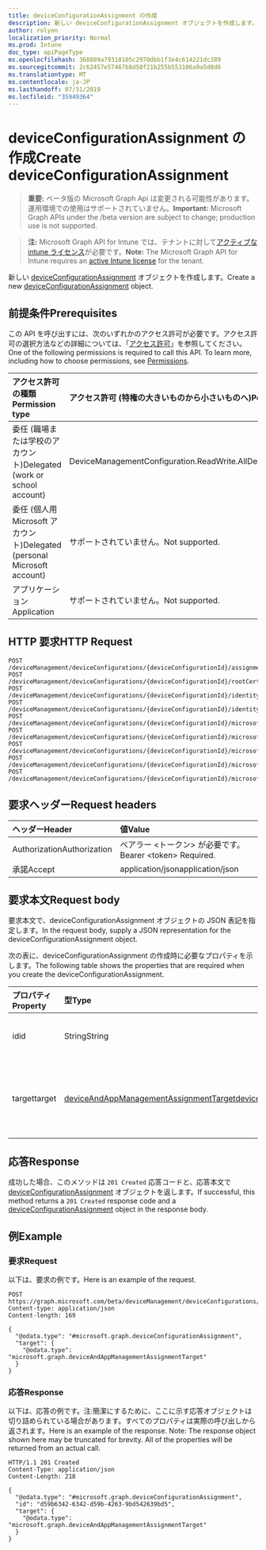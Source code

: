 ```yaml
---
title: deviceConfigurationAssignment の作成
description: 新しい deviceConfigurationAssignment オブジェクトを作成します。
author: rolyon
localization_priority: Normal
ms.prod: Intune
doc_type: apiPageType
ms.openlocfilehash: 368809a79318105c2970dbb1f3e4c614221dc389
ms.sourcegitcommit: 2c62457e57467b8d50f21b255b553106a9a5d8d6
ms.translationtype: MT
ms.contentlocale: ja-JP
ms.lasthandoff: 07/31/2019
ms.locfileid: "35949364"
---
```

# <a name="create-deviceconfigurationassignment"></a><span data-ttu-id="ce9ee-103">deviceConfigurationAssignment の作成</span><span class="sxs-lookup"><span data-stu-id="ce9ee-103">Create deviceConfigurationAssignment</span></span>

> <span data-ttu-id="ce9ee-104">**重要:** ベータ版の Microsoft Graph Api は変更される可能性があります。運用環境での使用はサポートされていません。</span><span class="sxs-lookup"><span data-stu-id="ce9ee-104">**Important:** Microsoft Graph APIs under the /beta version are subject to change; production use is not supported.</span></span>

> <span data-ttu-id="ce9ee-105">**注:** Microsoft Graph API for Intune では、テナントに対して[アクティブな intune ライセンス](https://go.microsoft.com/fwlink/?linkid=839381)が必要です。</span><span class="sxs-lookup"><span data-stu-id="ce9ee-105">**Note:** The Microsoft Graph API for Intune requires an [active Intune license](https://go.microsoft.com/fwlink/?linkid=839381) for the tenant.</span></span>

<span data-ttu-id="ce9ee-106">新しい [deviceConfigurationAssignment](../resources/intune-deviceconfig-deviceconfigurationassignment.md) オブジェクトを作成します。</span><span class="sxs-lookup"><span data-stu-id="ce9ee-106">Create a new [deviceConfigurationAssignment](../resources/intune-deviceconfig-deviceconfigurationassignment.md) object.</span></span>

## <a name="prerequisites"></a><span data-ttu-id="ce9ee-107">前提条件</span><span class="sxs-lookup"><span data-stu-id="ce9ee-107">Prerequisites</span></span>
<span data-ttu-id="ce9ee-p101">この API を呼び出すには、次のいずれかのアクセス許可が必要です。アクセス許可の選択方法などの詳細については、「[アクセス許可](/graph/permissions-reference)」を参照してください。</span><span class="sxs-lookup"><span data-stu-id="ce9ee-p101">One of the following permissions is required to call this API. To learn more, including how to choose permissions, see [Permissions](/graph/permissions-reference).</span></span>

|<span data-ttu-id="ce9ee-110">アクセス許可の種類</span><span class="sxs-lookup"><span data-stu-id="ce9ee-110">Permission type</span></span>|<span data-ttu-id="ce9ee-111">アクセス許可 (特権の大きいものから小さいものへ)</span><span class="sxs-lookup"><span data-stu-id="ce9ee-111">Permissions (from most to least privileged)</span></span>|
|:---|:---|
|<span data-ttu-id="ce9ee-112">委任 (職場または学校のアカウント)</span><span class="sxs-lookup"><span data-stu-id="ce9ee-112">Delegated (work or school account)</span></span>|<span data-ttu-id="ce9ee-113">DeviceManagementConfiguration.ReadWrite.All</span><span class="sxs-lookup"><span data-stu-id="ce9ee-113">DeviceManagementConfiguration.ReadWrite.All</span></span>|
|<span data-ttu-id="ce9ee-114">委任 (個人用 Microsoft アカウント)</span><span class="sxs-lookup"><span data-stu-id="ce9ee-114">Delegated (personal Microsoft account)</span></span>|<span data-ttu-id="ce9ee-115">サポートされていません。</span><span class="sxs-lookup"><span data-stu-id="ce9ee-115">Not supported.</span></span>|
|<span data-ttu-id="ce9ee-116">アプリケーション</span><span class="sxs-lookup"><span data-stu-id="ce9ee-116">Application</span></span>|<span data-ttu-id="ce9ee-117">サポートされていません。</span><span class="sxs-lookup"><span data-stu-id="ce9ee-117">Not supported.</span></span>|

## <a name="http-request"></a><span data-ttu-id="ce9ee-118">HTTP 要求</span><span class="sxs-lookup"><span data-stu-id="ce9ee-118">HTTP Request</span></span>
<!-- {
  "blockType": "ignored"
}
-->
``` http
POST /deviceManagement/deviceConfigurations/{deviceConfigurationId}/assignments
POST /deviceManagement/deviceConfigurations/{deviceConfigurationId}/rootCertificate/assignments
POST /deviceManagement/deviceConfigurations/{deviceConfigurationId}/identityCertificate/assignments
POST /deviceManagement/deviceConfigurations/{deviceConfigurationId}/identityCertificate/rootCertificate/assignments
POST /deviceManagement/deviceConfigurations/{deviceConfigurationId}/microsoft.graph.iosScepCertificateProfile/rootCertificate/assignments
POST /deviceManagement/deviceConfigurations/{deviceConfigurationId}/microsoft.graph.macOSScepCertificateProfile/rootCertificate/assignments
POST /deviceManagement/deviceConfigurations/{deviceConfigurationId}/microsoft.graph.windowsPhone81VpnConfiguration/identityCertificate/assignments
POST /deviceManagement/deviceConfigurations/{deviceConfigurationId}/microsoft.graph.windowsWifiEnterpriseEAPConfiguration/identityCertificateForClientAuthentication/assignments
POST /deviceManagement/deviceConfigurations/{deviceConfigurationId}/microsoft.graph.windowsWifiEnterpriseEAPConfiguration/rootCertificatesForServerValidation/{windows81TrustedRootCertificateId}/assignments
```

## <a name="request-headers"></a><span data-ttu-id="ce9ee-119">要求ヘッダー</span><span class="sxs-lookup"><span data-stu-id="ce9ee-119">Request headers</span></span>
|<span data-ttu-id="ce9ee-120">ヘッダー</span><span class="sxs-lookup"><span data-stu-id="ce9ee-120">Header</span></span>|<span data-ttu-id="ce9ee-121">値</span><span class="sxs-lookup"><span data-stu-id="ce9ee-121">Value</span></span>|
|:---|:---|
|<span data-ttu-id="ce9ee-122">Authorization</span><span class="sxs-lookup"><span data-stu-id="ce9ee-122">Authorization</span></span>|<span data-ttu-id="ce9ee-123">ベアラー &lt;トークン&gt; が必要です。</span><span class="sxs-lookup"><span data-stu-id="ce9ee-123">Bearer &lt;token&gt; Required.</span></span>|
|<span data-ttu-id="ce9ee-124">承諾</span><span class="sxs-lookup"><span data-stu-id="ce9ee-124">Accept</span></span>|<span data-ttu-id="ce9ee-125">application/json</span><span class="sxs-lookup"><span data-stu-id="ce9ee-125">application/json</span></span>|

## <a name="request-body"></a><span data-ttu-id="ce9ee-126">要求本文</span><span class="sxs-lookup"><span data-stu-id="ce9ee-126">Request body</span></span>
<span data-ttu-id="ce9ee-127">要求本文で、deviceConfigurationAssignment オブジェクトの JSON 表記を指定します。</span><span class="sxs-lookup"><span data-stu-id="ce9ee-127">In the request body, supply a JSON representation for the deviceConfigurationAssignment object.</span></span>

<span data-ttu-id="ce9ee-128">次の表に、deviceConfigurationAssignment の作成時に必要なプロパティを示します。</span><span class="sxs-lookup"><span data-stu-id="ce9ee-128">The following table shows the properties that are required when you create the deviceConfigurationAssignment.</span></span>

|<span data-ttu-id="ce9ee-129">プロパティ</span><span class="sxs-lookup"><span data-stu-id="ce9ee-129">Property</span></span>|<span data-ttu-id="ce9ee-130">型</span><span class="sxs-lookup"><span data-stu-id="ce9ee-130">Type</span></span>|<span data-ttu-id="ce9ee-131">説明</span><span class="sxs-lookup"><span data-stu-id="ce9ee-131">Description</span></span>|
|:---|:---|:---|
|<span data-ttu-id="ce9ee-132">id</span><span class="sxs-lookup"><span data-stu-id="ce9ee-132">id</span></span>|<span data-ttu-id="ce9ee-133">String</span><span class="sxs-lookup"><span data-stu-id="ce9ee-133">String</span></span>|<span data-ttu-id="ce9ee-134">割り当てのキー。</span><span class="sxs-lookup"><span data-stu-id="ce9ee-134">The key of the assignment.</span></span>|
|<span data-ttu-id="ce9ee-135">target</span><span class="sxs-lookup"><span data-stu-id="ce9ee-135">target</span></span>|[<span data-ttu-id="ce9ee-136">deviceAndAppManagementAssignmentTarget</span><span class="sxs-lookup"><span data-stu-id="ce9ee-136">deviceAndAppManagementAssignmentTarget</span></span>](../resources/intune-shared-deviceandappmanagementassignmenttarget.md)|<span data-ttu-id="ce9ee-137">デバイス構成の割り当て先。</span><span class="sxs-lookup"><span data-stu-id="ce9ee-137">The assignment target for the device configuration.</span></span>|



## <a name="response"></a><span data-ttu-id="ce9ee-138">応答</span><span class="sxs-lookup"><span data-stu-id="ce9ee-138">Response</span></span>
<span data-ttu-id="ce9ee-139">成功した場合、このメソッドは `201 Created` 応答コードと、応答本文で [deviceConfigurationAssignment](../resources/intune-deviceconfig-deviceconfigurationassignment.md) オブジェクトを返します。</span><span class="sxs-lookup"><span data-stu-id="ce9ee-139">If successful, this method returns a `201 Created` response code and a [deviceConfigurationAssignment](../resources/intune-deviceconfig-deviceconfigurationassignment.md) object in the response body.</span></span>

## <a name="example"></a><span data-ttu-id="ce9ee-140">例</span><span class="sxs-lookup"><span data-stu-id="ce9ee-140">Example</span></span>

### <a name="request"></a><span data-ttu-id="ce9ee-141">要求</span><span class="sxs-lookup"><span data-stu-id="ce9ee-141">Request</span></span>
<span data-ttu-id="ce9ee-142">以下は、要求の例です。</span><span class="sxs-lookup"><span data-stu-id="ce9ee-142">Here is an example of the request.</span></span>
``` http
POST https://graph.microsoft.com/beta/deviceManagement/deviceConfigurations/{deviceConfigurationId}/assignments
Content-type: application/json
Content-length: 169

{
  "@odata.type": "#microsoft.graph.deviceConfigurationAssignment",
  "target": {
    "@odata.type": "microsoft.graph.deviceAndAppManagementAssignmentTarget"
  }
}
```

### <a name="response"></a><span data-ttu-id="ce9ee-143">応答</span><span class="sxs-lookup"><span data-stu-id="ce9ee-143">Response</span></span>
<span data-ttu-id="ce9ee-p102">以下は、応答の例です。注:簡潔にするために、ここに示す応答オブジェクトは切り詰められている場合があります。すべてのプロパティは実際の呼び出しから返されます。</span><span class="sxs-lookup"><span data-stu-id="ce9ee-p102">Here is an example of the response. Note: The response object shown here may be truncated for brevity. All of the properties will be returned from an actual call.</span></span>
``` http
HTTP/1.1 201 Created
Content-Type: application/json
Content-Length: 218

{
  "@odata.type": "#microsoft.graph.deviceConfigurationAssignment",
  "id": "d59b6342-6342-d59b-4263-9bd542639bd5",
  "target": {
    "@odata.type": "microsoft.graph.deviceAndAppManagementAssignmentTarget"
  }
}
```





